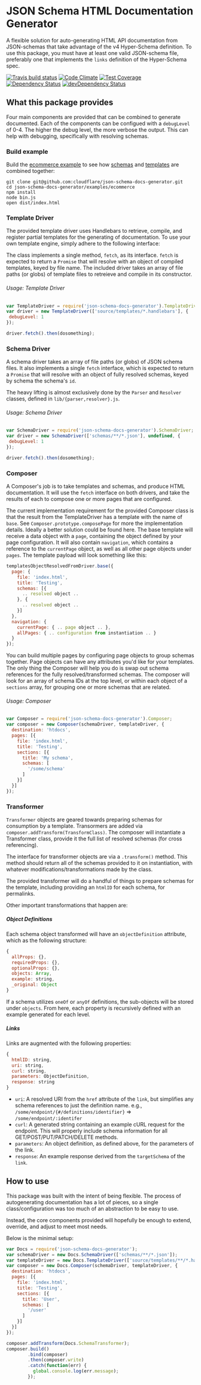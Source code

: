 JSON Schema HTML Documentation Generator
=========================================
A flexible solution for auto-generating HTML API documentation from JSON-schemas that take advantage of the v4 Hyper-Schema definition. To use this package, you must have at least one valid JSON-schema file, preferably one that implements the `links` definition of the Hyper-Schema spec.

[![Travis build status](http://img.shields.io/travis/cloudflare/json-schema-docs-generator.svg?style=flat)](https://travis-ci.org/cloudflare/json-schema-docs-generator)
[![Code Climate](https://codeclimate.com/github/cloudflare/json-schema-docs-generator/badges/gpa.svg)](https://codeclimate.com/github/cloudflare/json-schema-docs-generator)
[![Test Coverage](https://codeclimate.com/github/cloudflare/json-schema-docs-generator/badges/coverage.svg)](https://codeclimate.com/github/cloudflare/json-schema-docs-generator.)
[![Dependency Status](https://david-dm.org/cloudflare/json-schema-docs-generator.svg)](https://david-dm.org/cloudflare/json-schema-docs-generator)
[![devDependency Status](https://david-dm.org/cloudflare/json-schema-docs-generator/dev-status.svg)](https://david-dm.org/cloudflare/json-schema-docs-generator#info=devDependencies)

## What this package provides ##
Four main components are provided that can be combined to generate documented. Each of the components can be configued with a `debugLevel` of 0-4. The higher the debug level, the more verbose the output. This can help with debugging, specifically with resolving schemas.

### Build example

Build the [ecommerce example](https://github.com/cloudflare/json-schema-docs-generator/tree/master/examples/ecommerce) to see how [schemas](https://github.com/cloudflare/json-schema-docs-generator/tree/master/examples/ecommerce/schemas) and [templates](https://github.com/cloudflare/json-schema-docs-generator/tree/master/examples/ecommerce/templates) are combined together:

```
git clone git@github.com:cloudflare/json-schema-docs-generator.git
cd json-schema-docs-generator/examples/ecommerce
npm install
node bin.js
open dist/index.html
```

### Template Driver
The provided template driver uses Handlebars to retrieve, compile, and register partial templates for the generating of documentation. To use your own template engine, simply adhere to the following interface:

The class implements a single method, `fetch`, as its interface. `fetch` is expected to return a `Promise` that will resolve with an object of compiled templates, keyed by file name. The included driver takes an array of file paths (or globs) of template files to retreieve and compile in its constructor.

###### Usage: Template Driver
```javascript
var TemplateDriver = require('json-schema-docs-generator').TemplateDriver;
var driver = new TemplateDriver(['source/templates/*.handlebars'], {
 debugLevel: 1
});

driver.fetch().then(dosomething);
```

### Schema Driver
A schema driver takes an array of file paths (or globs) of JSON schema files. It also implements a single `fetch` interface, which is expected to return a `Promise` that will resolve with an object of fully resolved schemas, keyed by schema the schema's `id`.

The heavy lifting is almost exclusively done by the `Parser` and `Resolver` classes, defined in `lib/{parser,resolver}.js`.

###### Usage: Schema Driver
```javascript
var SchemaDriver = require('json-schema-docs-generator').SchemaDriver;
var driver = new SchemaDriver(['schemas/**/*.json'], undefined, {
 debugLevel: 1
});

driver.fetch().then(dosomething);
```

### Composer
A Composer's job is to take templates and schemas, and produce HTML documentation. It will use the `fetch` interface on both drivers, and take the results of each to compose one or more pages that are configured.

The current implementation requirement for the provided Composer class is that the result from the TemplateDriver has a template with the name of `base`. See `Composer.prototype.composePage` for more the implementation details. Ideally a better solution could be found here. The base template will receive a data object with a `page`, containing the object defined by your page configuration. It will also contain `navigation`, which contains a reference to the `currentPage` object, as well as all other page objects under `pages`. The template payload will look something like this:

```javascript
templatesObjectResolvedFromDriver.base({
  page: {
    file: 'index.html',
    title: 'Testing',
    schemas: [{
      .. resolved object ..
    }, {
      .. resolved object ..
    }]
  },
  navigation: {
    currentPage: { .. page object .. },
    allPages: { .. configuration from instantiation .. }
  }
});
```

You can build multiple pages by configuring page objects to group schemas together. Page objects can have any attributes you'd like for your templates. The only thing the Composer will help you do is swap out schema references for the fully resolved/transformed schemas. The composer will look for an array of schema IDs at the top level, or within each object of a `sections` array, for grouping one or more schemas that are related.

###### Usage: Composer
```javascript
var Composer = require('json-schema-docs-generator').Composer;
var composer = new Composer(schemaDriver, templateDriver, {
  destination: 'htdocs',
  pages: [{
    file: 'index.html',
    title: 'Testing',
    sections: [{
      title: 'My schema',
      schemas: [
        '/some/schema'
      ]
    }]
  }]
});
```

### Transformer
`Transformer` objects are geared towards preparing schemas for consumption by a template. Transormers are added via `composer.addTransform(TransformClass)`. The composer will instantiate a Transformer class, provide it the full list of resolved schemas (for cross referencing).

The interface for transformer objects are via a `.transform()` method.  This method should return all of the schemas provided to it on instantiation, with whatever modifications/transformations made by the class.

The provided transformer will do a handful of things to prepare schemas for the template, including providing an `htmlID` for each schema, for permalinks.

Other important transformations that happen are:

##### Object Definitions
Each schema object transformed will have an `objectDefinition` attribute, which as the following structure:

```javascript
{
  allProps: {},
  requiredProps: {},
  optionalProps: {},
  objects: Array,
  example: string,
  _original: Object
}
```

If a schema utilizes `oneOf` or `anyOf` definitions, the sub-objects will be stored under `objects`. From here, each property is recursively defined with an example generated for each level.

##### Links
Links are augmented with the following properties:

```javascript
{
  htmlID: string,
  uri: string,
  curl: string,
  parameters: ObjectDefinition,
  response: string
}
```

- `uri`: A resolved URI from the `href` attribute of the `link`, but simplifies any schema references to just the definition name. e.g., `/some/endpoint/{#/definitions/identifier}` => `/some/endpoint/:identifer`
- `curl`: A generated string containing an example cURL request for the endpoint. This will properly include schema information for all GET/POST/PUT/PATCH/DELETE methods.
- `parameters`: An object definition, as defined above, for the parameters of the link.
- `response`: An example response derived from the `targetSchema` of the `link`.


## How to use ##
This package was built with the intent of being flexible. The process of autogenerating documentation has a lot of pieces, so a single class/configuration was too much of an abstraction to be easy to use.

Instead, the core components provided will hopefully be enough to extend, override, and adjust to meet most needs.

Below is the minimal setup:

```javascript
var Docs = require('json-schema-docs-generator');
var schemaDriver = new Docs.SchemaDriver(['schemas/**/*.json']);
var templateDriver = new Docs.TemplateDriver(['source/templates/**/*.handlebars']);
var composer = new Docs.Composer(schemaDriver, templateDriver, {
  destination: 'htdocs',
  pages: [{
    file: 'index.html',
    title: 'Testing',
    sections: [{
      title: 'User',
      schemas: [
        '/user'
      ]
    }]
  }]
});

composer.addTransform(Docs.SchemaTransformer);
composer.build()
        .bind(composer)
        .then(composer.write)
        .catch(function(err) {
          global.console.log(err.message);
        });
```
